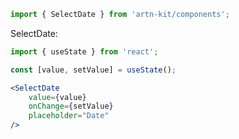 ```jsx static
import { SelectDate } from 'artn-kit/components';
```

SelectDate:
```jsx
import { useState } from 'react';

const [value, setValue] = useState();

<SelectDate
    value={value}
    onChange={setValue}
    placeholder="Date"
/>
```
